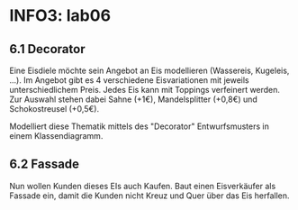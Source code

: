 # INFO3: lab06

## 6.1 Decorator

Eine Eisdiele möchte sein Angebot an Eis modellieren (Wassereis, Kugeleis, ...). Im Angebot gibt es 4 verschiedene Eisvariationen mit jeweils unterschiedlichem Preis. Jedes Eis kann mit Toppings verfeinert werden. Zur Auswahl stehen dabei Sahne (+1€), Mandelsplitter (+0,8€) und Schokostreusel (+0,5€).

Modelliert diese Thematik mittels des "Decorator" Entwurfsmusters in einem Klassendiagramm.

## 6.2 Fassade

Nun wollen Kunden dieses EIs auch Kaufen. Baut einen Eisverkäufer als Fassade ein, damit die Kunden nicht Kreuz und Quer über das Eis herfallen.
